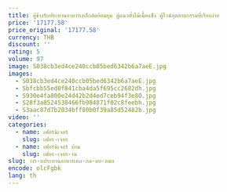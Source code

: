 ```yaml
---
title: ตู้ข้างรับประทานอาหารเหล็กดัดย้อนยุค ตู้แนวตั้งไม้เนื้อแข็ง ตู้ไวน์อุตสาหกรรมที่เรียบง่าย
price: '17177.58'
price_original: '17177.58'
currency: THB
discount: ''
rating: 5
volume: 97
image: S038cb3ed4ce240ccb05bed6342b6a7aeE.jpg
images:
  - S038cb3ed4ce240ccb05bed6342b6a7aeE.jpg
  - Sbfcbb55ed0f841cba4da5f695cc2682dh.jpg
  - S930e4fa800e24d42b2d4ed7ceb94f3e8O.jpg
  - S28f3a8524538466fb984871f02c8feebh.jpg
  - S3aac87d7b2034bff80b0f39a85d52482b.jpg
video: ''
categories:
  - name: เฟอร์นิเจอร์
    slug: เฟอร-เจอร
  - name: เฟอร์นิเจอร์ บ้าน
    slug: เฟอร-เจอร-าน
slug: างร-บประทานอาหารเหล-กด-ดย-อนย
encode: olcFgbk
lang: th
---
```

  